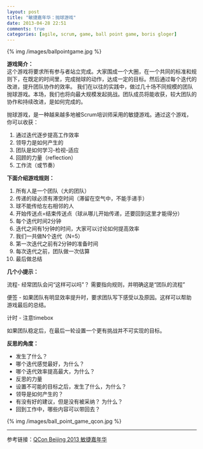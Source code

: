 ```yaml
---
layout: post
title: "敏捷嘉年华：抛球游戏"
date: 2013-04-28 22:51
comments: true
categories: [agile, scrum, game, ball point game, boris gloger]
---
```


{% img /images/ballpointgame.jpg %}

**游戏简介：**  
这个游戏将要求所有参与者站立完成。大家围成一个大圈，在一个共同的标准和规则下，在既定的时间里，完成抛球的动作，达成一定的目标。然后通过每个迭代的改进，提升团队协作的效率。
我们在以往的实践中，做过几十场不同规模的团队抛球游戏。本场，我们也将向最大规模发起挑战。团队成员将能收获，较大团队的协作和持续改进，是如何完成的。

抛球游戏，是一种越来越多地被Scrum培训师采用的敏捷游戏。通过这个游戏，你可以收获：

1. 通过迭代逐步提高工作效率
2. 领导力是如何产生的
3. 团队是如何学习-检视-适应
4. 回顾的力量（reflection）
5. 工作流（或节奏）

**下面介绍游戏规则：**

<!-- more -->

1. 所有人是一个团队（大的团队）
2. 传递的球必须有滞空时间（滞留在空气中，不能手递手）
3. 球不能传给左右相邻的人
4. 开始传送点=结束传送点（球从哪儿开始传递，还要回到这里才能得分）
5. 每个迭代时间2分钟
6. 迭代之间有1分钟的时间，大家可以讨论如何提高效率
7. 我们一共做N个迭代（N=5）
8. 第一次迭代之前有2分钟的准备时间
9. 每次迭代之前，团队做一次估算
10. 最后做总结

**几个小提示：**

流程-
经常团队会问“这样可以吗”？ 需要指向规则，并明确这是“团队的流程”

便签 -
  如果团队有明显效率提升时，要求团队写下感受以及原因。这样可以帮助游戏最后的总结。

计时 - 注意timebox

如果团队稳定后，在最后一轮设置一个更有挑战并不可实现的目标。

**反思的角度：**

- 发生了什么？
- 哪个迭代感觉最好，为什么？
- 哪个迭代效率提高最大，为什么？
- 反思的力量
- 设置不可能的目标之后，发生了什么，为什么？
- 领导是如何产生的？
- 有没有好的建议，但是没有被采纳？ 为什么？
- 回到工作中，哪些内容可以带回去？

{% img /images/ball_point_game_qcon.jpg %}

---
参考链接：[QCon Beijing 2013 敏捷嘉年华](http://www.qconbeijing.com/news.php?id=1)